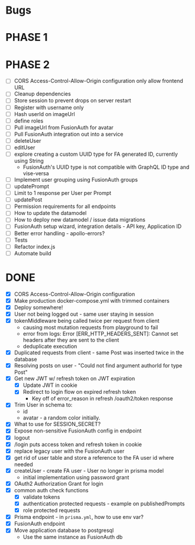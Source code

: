 # Bugs
# PHASE 1
# PHASE 2
- [ ] CORS Access-Control-Allow-Origin configuration only allow frontend URL
- [ ] Cleanup dependencies
- [ ] Store session to prevent drops on server restart
- [ ] Register with username only
- [ ] Hash userId on imageUrl
- [ ] define roles
- [ ] Pull imageUrl from FusionAuth for avatar
- [ ] Pull FusionAuth integration out into a service
- [ ] deleteUser
- [ ] editUser
- [ ] explore creating a custom UUID type for FA generated ID, currently using String
  - FusionAuth's UUID type is not compatible with GraphQL ID type and vise-versa
- [ ] Implement user grouping using FusionAuth groups
- [ ] updatePrompt
- [ ] Limit to 1 response per User per Prompt
- [ ] updatePost
- [ ] Permission requirements for all endpoints
- [ ] How to update the datamodel
- [ ] How to deploy new datamodel / issue data migrations
- [ ] FusionAuth setup wizard, integration details - API key, Application ID
- [ ] Better error handling - apollo-errors?
- [ ] Tests
- [ ] Refactor index.js
- [ ] Automate build
# DONE
- [x] CORS Access-Control-Allow-Origin configuration
- [x] Make production docker-compose.yml with trimmed containers
- [x] Deploy somewhere!
- [x] User not being logged out - same user staying in session
- [x] tokenMiddleware being called twice per request from client
  - causing most mutation requests from playground to fail
  - error from logs: Error [ERR_HTTP_HEADERS_SENT]: Cannot set headers after they are sent to the client
  - deduplicate execution
- [x] Duplicated requests from client - same Post was inserted twice in the database
- [x] Resolving posts on user - "Could not find argument authorId for type Post"
- [x] Get new JWT w/ refresh token on JWT expiration
  - [x] Update JWT in cookie
  - [x] Redirect to login flow on expired refresh token
    - Key off of error_reason in refresh /oauth2/token response
- [x] Trim User in schema to:
  - id
  - avatar - a random color initially.
- [x] What to use for SESSION_SECRET?
- [x] Expose non-sensitive FusionAuth config in endpoint
- [x] logout
- [x] /login puts access token and refresh token in cookie
- [x] replace legacy user with the FusionAuth user
- [x] get rid of user table and store a reference to the FA user id where needed
- [x] createUser - create FA user - User no longer in prisma model
  - initial implementation using password grant
- [x] OAuth2 Authorization Grant for login
- [x] common auth check functions
  - [x] validate tokens
  - [x] authentication protected requests - example on publishedPrompts
  - [x] role protected requests
- [x] Prisma endpoint - in `prisma.yml`, how to use env var?
- [x] FusionAuth endpoint
- [x] Move application database to postgresql
  - Use the same instance as FusionAuth db
